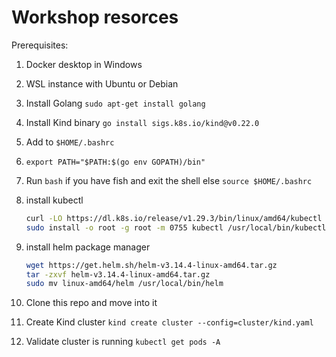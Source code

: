 # Workshop resorces

Prerequisites:
1. Docker desktop in Windows
2. WSL instance with Ubuntu or Debian

1. Install Golang `sudo apt-get install golang`
1. Install Kind binary `go install sigs.k8s.io/kind@v0.22.0`
1. Add to `$HOME/.bashrc`
2.     export PATH="$PATH:$(go env GOPATH)/bin"
3. Run `bash` if you have fish and exit the shell else `source $HOME/.bashrc` 
1. install kubectl 
    ```bash
    curl -LO https://dl.k8s.io/release/v1.29.3/bin/linux/amd64/kubectl
    sudo install -o root -g root -m 0755 kubectl /usr/local/bin/kubectl
    ``` 
1. install helm package manager 
    ```bash
    wget https://get.helm.sh/helm-v3.14.4-linux-amd64.tar.gz
    tar -zxvf helm-v3.14.4-linux-amd64.tar.gz
    sudo mv linux-amd64/helm /usr/local/bin/helm
    ```
1. Clone this repo and move into it
1. Create Kind cluster `kind create cluster --config=cluster/kind.yaml`
1. Validate cluster is running `kubectl get pods -A`

